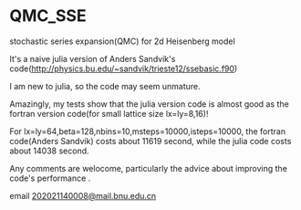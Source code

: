 # QMC_SSE
stochastic series expansion(QMC) for 2d Heisenberg model

It's a naive julia version of Anders Sandvik's code(http://physics.bu.edu/~sandvik/trieste12/ssebasic.f90)

I am new to julia, so the code may seem unmature. 

Amazingly, my tests show that the julia version code is almost good as the fortran version code(for small lattice size lx=ly=8,16)!

For lx=ly=64,beta=128,nbins=10,msteps=10000,isteps=10000, the fortran code(Anders Sandvik) costs about 11619 second, 
while the julia code costs about 14038 second.

Any comments are welocome, particularly the advice about improving the code's performance .

email 202021140008@mail.bnu.edu.cn


